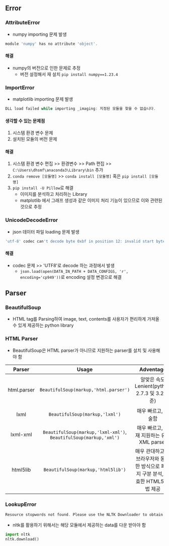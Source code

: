 ## Error
### AttributeError
- numpy importing 문제 발생

```powershell
module 'numpy' has no attribute 'object'.
```

#### 해결
- numpy의 버전으로 인한 문제로 추정
	- 버전 설정해서 재 설치 `pip install numpy==1.23.4`

### ImportError
- matplotlib importing 문제 발생

```powershell
DLL load failed while importing _imaging: 지정된 모듈을 찾을 수 없습니다.
```

#### 생각할 수 있는 문제점
1. 시스템 환경 변수 문제
2. 설치된 모듈의 버전 문제
#### 해결
1. 시스템 환경 변수 편집 >> 환경변수 >> Path 편집 >> `C:\Users\dhsmf\anaconda3\Library\bin` 추가
2. `conda remove [모듈명]` >> `conda install [모듈명]` 혹은 `pip install [모듈명]`
3. `pip install -U Pillow`로 해결
	- 이미지를 분석하고 처리하는 Library
	- matplotlib 에서 그래프 생성과 같은 이미지 처리 기능이 있으므로 이와 관련된 것으로 추정
### UnicodeDecodeError
- json 데이터 파일 loading 문제 발생

```powershell
'utf-8' codec can't decode byte 0xbf in position 12: invalid start byte
```

#### 해결
- codec 문제 >> 'UTF8'로 decode 하는 과정에서 발생
	- `json.load(open(DATA_IN_PATH + DATA_CONFIGS, 'r', encoding='cp949'))`로 encoding 설정 변경으로 해결


## Parser
### BeautifulSoup
- HTML tag를 Parsing하여 image, text, contents를 사용자가 편리하게 가져올 수 있게 제공하는 python library
### HTML Parser
- BeautifulSoup은 HTML parser가 아니므로 지원하는 parser를 설치 및 사용해야 함

| Parser | Usage | Adventage | Disadventage |
| :--: | :--: | :--: | :--: |
| html.parser | `BeautifulSoup(markup,'html.parser')` | 알맞은 속도 Lenient(python 2.7.3 및 3.2 기준) | lxml만큼 빠르지 않고, html5lib보다 덜 관대함 |
| lxml | `BeautifulSoup(markup,'lxml')` | 매우 빠르고, 허술함 | 외부 C library의존성 |
| lxml-xml | `BeautifulSoup(markup,'lxml-xml')`, `BeautifulSoup(markup,'xml')` | 매우 빠르고, 현재 지원하는 유일 XML parser | 외부 C library의존성 |
| html5lib | `BeautifulSoup(markup,'html5lib')` | 매우 관대하고 웹 브라우저와 동일한 방식으로 페이지 구분 분석, 유효한 HTML5 문법 제공 | 아주 느리고, 외부 python library의존성 |

### LookupError

```powershell
Resource stopwords not found. Please use the NLTK Downloader to obtain the resource: >>> import nltk >>> nltk.download('stopwords')
```

- nltk를 활용하기 위해서는 해당 모듈에서 제공하는 data를 다운 받아야 함

```python
import nltk
nltk.download()
```